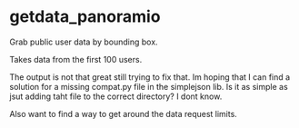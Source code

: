 getdata_panoramio
=================

Grab public user data by bounding box.

Takes data from the first 100 users.

The output is not that great still trying to fix that. Im hoping that I can find a solution for a missing compat.py file in the simplejson lib. Is it as simple as jsut adding taht file to the correct directory? I dont know.

Also want to find a way to get around the data request limits.
